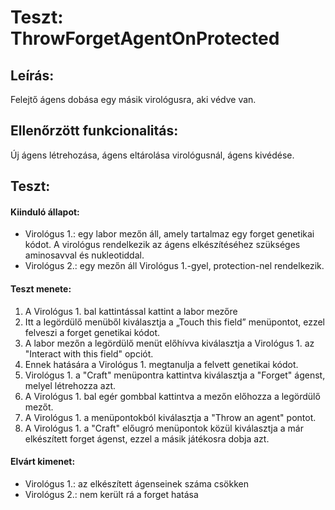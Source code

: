 # Teszt:  ThrowForgetAgentOnProtected

## Leírás:
Felejtő ágens dobása egy másik virológusra, aki védve van.

## Ellenőrzött funkcionalitás:
Új ágens létrehozása, ágens eltárolása virológusnál, ágens kivédése.

## Teszt:

#### Kiinduló állapot:
- Virológus 1.: egy labor mezőn áll, amely tartalmaz egy forget genetikai kódot. A virológus rendelkezik az ágens elkészítéséhez szükséges aminosavval és nukleotiddal.
- Virológus 2.: egy mezőn áll Virológus 1.-gyel, protection-nel rendelkezik.

#### Teszt menete:
1. A Virológus 1. bal kattintással kattint a labor mezőre
2. Itt a legördülő menüből kiválasztja a „Touch this field” menüpontot, ezzel felveszi a forget genetikai kódot.
3. A labor mezőn a legördülő menüt előhívva kiválasztja a Virológus 1. az "Interact with this field" opciót.
4. Ennek hatására a Virológus 1. megtanulja a felvett genetikai kódot.
5. Virológus 1. a "Craft" menüpontra kattintva kiválasztja a "Forget" ágenst, melyel létrehozza azt.
6. A Virológus 1. bal egér gombbal kattintva a mezőn előhozza a legördülő mezőt.
7. A Virológus 1. a menüpontokból kiválasztja a "Throw an agent" pontot.
8. A Virológus 1. a "Craft" előugró menüpontok közül kiválasztja a már elkészített forget ágenst, ezzel a másik játékosra dobja azt.

#### Elvárt kimenet:
- Virológus 1.: az elkészített ágenseinek száma csökken
- Virológus 2.: nem került rá a forget hatása
